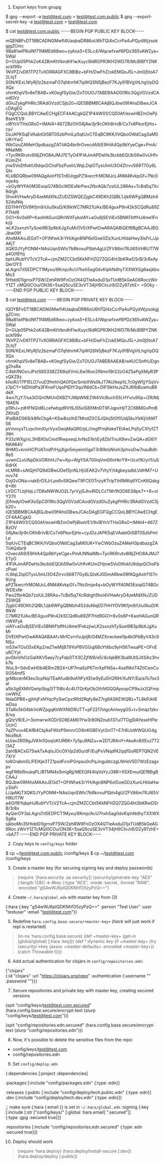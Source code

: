1. Export keys from gnupg

$ gpg --export -a test@test.com > test@test.com.public
$ gpg --export-secret-key -a test@test.com > test@test.com


$ cat test@test.com.public
-----BEGIN PGP PUBLIC KEY BLOCK-----

mQENBFvDT18BCADNGMwfI4UaqbaDR86oU6hTQI4xCcrPa4uPQydWjzsokgjgZCmc
9Ba81wlP8olNf71f4MEd68wo+zyAos5+E5Lc4/Wqcwfxwf6PDz365vAWZya+5WaI
D+GUp05Phk2oK42BmKtVbndhFlwXuycl9dRGPR3KH2WD7R/McBIBfYZNKsckf99v
1NVPZ/vD61TP2TvXORRAGFXC8BlBz+bFH/DwFhZ/okEMQoJ5L+Jm0j5toA72LhjT
S0N/KExLNfyRj1z2bzmaFO7qfdnrhK7ipWQSN5jBezF7KJy91BVgVtLhgVpDQXQx
vhmKhpV5v8eTBAB+vK0egfSyGie/ZoTOUOJTABEBAAG0I1Rlc3QgVGVzdCAodGVz
dGluZykgPHRlc3RAdGVzdC5jb20+iQE5BBMBCAAjBQJbw09fAhsDBwsJCAcDAgEG
FQgCCQoLBBYCAwECHgECF4AACgkQZ1P44W01/CQ50Af/exwHBZmOePjiBseVE1/9
vIBYcVTHsGRsO+IMAI4+467ZBzOVG6jAw3jr9cOKh8rIvB/Cx7x6PkorEjHo+cyJ
DzJAPKSqEVAabtGt5BT0SzbPmlLp5qtUvCTEqBC9KK/IVQboOWdCag3aM0UK+YwC
WbOzuZAMeH3pdbazgZATliAQ4br9rOvecdA9/E9HiA4Qp9bYyeCge+PmA/NNaIMb
+TycRKRrutv6I8jZHO8AJMJ7ETyO41FIAJmAPDeHs3kcbbEQUb59w0vUHfvKUmZH
jnw5VoDtfokfJ9dqxGChsFbzPuelrLWqLDqiOTysUImU3O4ZtrvvS68T7Gy6LQIs
KLkBDQRbw09fAQgAolrf1STn6UrgpPZ1kwcrfrMOMJcL4NM4KvkpGf+7Nc0mje4q
+bOyWYFA0M3EsiqiG74BGcWDExNrPwx2fbrAQb7zslUL28RAs+TcBd5q7XcRdrgh
5hvi4VHwAryD4zeMdXNJZUDZSWQEZjgbC49DKh2QlBL1Jjk6WFgQBMzh4S2duNlq
ED7HHYDV9Kfjm9/Uiu0kuD/K9lkWC7MR21UAx/BE4guxP9n42kSCQdRu89ZP7Hd9
GG1+6v0s6P+KaoHAGunQRrlWXFykolAY+aOu8jSEViEv5BNKFbffHJ4me1Fnkzji
wLK2sxnzhTySoel9B3p9bXJgXuMrDVEtXPwtOwARAQABiQEfBBgBCAAJBQJbw09f
AhsMAAoJEGdT+OFtNfwk3rYH/Agn8NP6xIGoeGDzXunLHIdaHwy3IsFrL/JpAKjT
XQK0JYyPONM+NAsUqnSWh/7bRknxuPSbh4gU/ZFV86m7RJI65VHRUT7Wa4O/f8Yq
bpHJRubYVTcV2TcA+cjmZMZCCbt5KkNFHZQ7ZQG4ht3bKRwDSrB/3r8xAyQerOY3
aLAgrsTit5EDPCT1Myxu/6Kmp/AcU7hxh5ag0dvKiphNdhyTXXWXSg6asjkboMo3
5Htdd01lgrnxP7SW/ZehRW9FnOzOX4QTIeAxduD1jxTUdB5kGeAG6RoczWirY1ZT
cMQl0COu/ON36+5saQ5cuSE3vVT34jH9CInJr8/DZy97zhE=
=0Oky
-----END PGP PUBLIC KEY BLOCK-----

$ cat test@test.com
-----BEGIN PGP PRIVATE KEY BLOCK-----

lQOYBFvDT18BCADNGMwfI4UaqbaDR86oU6hTQI4xCcrPa4uPQydWjzsokgjgZCmc
9Ba81wlP8olNf71f4MEd68wo+zyAos5+E5Lc4/Wqcwfxwf6PDz365vAWZya+5WaI
D+GUp05Phk2oK42BmKtVbndhFlwXuycl9dRGPR3KH2WD7R/McBIBfYZNKsckf99v
1NVPZ/vD61TP2TvXORRAGFXC8BlBz+bFH/DwFhZ/okEMQoJ5L+Jm0j5toA72LhjT
S0N/KExLNfyRj1z2bzmaFO7qfdnrhK7ipWQSN5jBezF7KJy91BVgVtLhgVpDQXQx
vhmKhpV5v8eTBAB+vK0egfSyGie/ZoTOUOJTABEBAAEAB/wKUC5nfHJDgng2hsRa
C4bh1NOxnJPxtS85338ZZ69qXVmL6w16on2INmn19rS3zG4Z5aPgXMyR3PxQXZ9z
kIloiR//17P1ELO7vuD3fmhhQAOfQsrSmbXWs0kJT7AU/kep1iL7c0gWfjjYSqVv
z7pCY+1dDhIdPa3FKneFUqoPtDlY3qu1NldCb+DlF5lkHxJsZXJ6fbBuwhuB8deX
4wx7LjY7/sa3iDQn0MUnDXBZYJWpWNEZW4VlcBuch55LHYv/u90p+iZR/Mj19AEN
p19hJ+zdHFNQld6Lcefwbgd9Vt9J55xiS8XMnDT9FJqpvHjlT2C6BMGvPmBZKhzD
IPalBADSK8/k8fkCbgA+KSw8ozIhS7MndZ0CSJQInj5t0f0Udj5kuYkKljVAMT58
pVmroyxTLvpchmXlyrVyxOwqMaQR0/pL//mgfFmjKekeTEI4wLPq5yCXfyfZT/NH
P33zWXg/xL3HBX0sCmd1RwpxeqLhrNsS1khEy8ZbITnuX9wvZwQA+dG6iYNA964V
9HM0+knnHCPUATndP/HyjXgn5myeim0gaT3r8llktsNiixh3phvoDw7nauBdhRe5
uvwnCLvUNpDkVORihHJ7w+Kp+WgYSA700iqVm0XnHkrY9+UcxfIK/yrl1/uS6dHX
nLMR8+sAtQjH7Q9dGBwUDef5jnNLHjUEAK2v7VtyY/t4gbeysdbLVdHM7+Unvv74
OzjGvONa+nakErDSJrLpx6v58QewT9FCE0TnzyKTrlpTihRMKq6YCnK6Qskg6+Wi
LVDCTLbjHqLc7DKeNWWJO2L7yrVyj5JhvRlDLCzTNh1N2D6ES8px7++8+olY27Il
jDfmdyIOwKXoSpC0I1Rlc3QgVGVzdCAodGVzdGluZykgPHRlc3RAdGVzdC5jb20+
iQE5BBMBCAAjBQJbw09fAhsDBwsJCAcDAgEGFQgCCQoLBBYCAwECHgECF4AACgkQ
Z1P44W01/CQ50Af/exwHBZmOePjiBseVE1/9vIBYcVTHsGRsO+IMAI4+467ZBzOV
G6jAw3jr9cOKh8rIvB/Cx7x6PkorEjHo+cyJDzJAPKSqEVAabtGt5BT0SzbPmlLp
5qtUvCTEqBC9KK/IVQboOWdCag3aM0UK+YwCWbOzuZAMeH3pdbazgZATliAQ4br9
rOvecdA9/E9HiA4Qp9bYyeCge+PmA/NNaIMb+TycRKRrutv6I8jZHO8AJMJ7ETyO
41FIAJmAPDeHs3kcbbEQUb59w0vUHfvKUmZHjnw5VoDtfokfJ9dqxGChsFbzPuel
rLWqLDqiOTysUImU3O4ZtrvvS68T7Gy6LQIsKJ0DmARbw09fAQgAolrf1STn6Urg
pPZ1kwcrfrMOMJcL4NM4KvkpGf+7Nc0mje4q+bOyWYFA0M3EsiqiG74BGcWDExNr
Pwx2fbrAQb7zslUL28RAs+TcBd5q7XcRdrgh5hvi4VHwAryD4zeMdXNJZUDZSWQE
ZjgbC49DKh2QlBL1Jjk6WFgQBMzh4S2duNlqED7HHYDV9Kfjm9/Uiu0kuD/K9lkW
C7MR21UAx/BE4guxP9n42kSCQdRu89ZP7Hd9GG1+6v0s6P+KaoHAGunQRrlWXFyk
olAY+aOu8jSEViEv5BNKFbffHJ4me1FnkzjiwLK2sxnzhTySoel9B3p9bXJgXuMr
DVEtXPwtOwARAQABAAf+MrfCvrn1vJpIjR/04MZXnw/eee1lp4k0PbByV43c9NSu
m53wTOsG5xEKp2/wZ1wMIjB79YoPBVGGqj6BcYt6bc9yH56TwsaPE+OFnEu8CYyt
pvGknVbOzGalXKV5aey7cyFdp0TX3CZjfW8/e5/4clqkBK3baWJtSJXSAz3hvk7b
WuL9+0dvEwH0b4ERm2B24+UP7maSzP6TmXpFNSa+4xafMxlT4ZtICenCuSO54mfS
grMbcenM3eo3cpNqiTEaAfudb9oA1tFyXElw9yEu5H2RlH/XuNY/Ea/a7o7ox3aI
a5b3g6XMVQwtpSbg2ITTt8lc4c4UTQrKpOb2thfdGQQAyoopCP9aJx2QFmpcwWhZ
NdaGPB6+gjhhjFxNYqcPySwCpxtRfd2Rqfy8eZ7rg8ASKEWQBz+TL8kPJkl8wDsa
3TaRx5k04bkVoWZpgqKtiWXNtDRUTT+pF2217olgcAnlwygGS+t+Smqz1zkv8/vq
gQtzVB/EJ+3omwrwXODrSO8EAM01Yw3r80NZnub137ul7TOgSIAYeseHPleUcIrC
7qZPvuv4EAfB4CbjAsFWlzP5tmnrCD6nKGBEVyt2mT7+E7r6LloWWQUG4gNsxRkA
kU/av2R09gJVA1n1QoqlzKUR6K+7y5pJ8NZu+w2DTJRAnY+AkoAn8XEvJ7T2l3AZ
2ah1BACxG7SwkTxAqIsJOcOXVp2d0u/dF/EujPxVNqdf42qqfGoREP7QN2VE7XrV
to6OrabmSLlFElXje3TZ1psdFcniPGnpsu0cPqJngubtczgLNHeV5D7WzEzagxpv
wgFR6bRnukqPL/BTMN4s5mlgRjj/MEEQf44tqVsYzJ38R+XSXEmuiQEfBBgBCAAJ
BQJbw09fAhsMAAoJEGdT+OFtNfwk3rYH/Agn8NP6xIGoeGDzXunLHIdaHwy3IsFr
L/JpAKjTXQK0JYyPONM+NAsUqnSWh/7bRknxuPSbh4gU/ZFV86m7RJI65VHRUT7W
a4O/f8YqbpHJRubYVTcV2TcA+cjmZMZCCbt5KkNFHZQ7ZQG4ht3bKRwDSrB/3r8x
AyQerOY3aLAgrsTit5EDPCT1Myxu/6Kmp/AcU7hxh5ag0dvKiphNdhyTXXWXSg6a
sjkboMo35Htdd01lgrnxP7SW/ZehRW9FnOzOX4QTIeAxduD1jxTUdB5kGeAG6Roc
zWirY1ZTcMQl0COu/ON36+5saQ5cuSE3vVT34jH9CInJr8/DZy97zhE=
=bA77
-----END PGP PRIVATE KEY BLOCK-----


2. Copy keys to `config/keys` folder

$ cp ~/test@test.com.public <monorepo>/config/keys
$ cp ~/test@test.com <monorepo>/config/keys

3. Create a master key (for securing signing key and deploy passwords)

> (require '[hara.security :as security])
    (security/generate-key "AES" {:length 128})
    => #key {:type "AES", :mode :secret, :format "RAW", :encoded "gS4wWJ6plQDKNhfO5zyPzQ=="}

4. Create `~/.hara/global.edn` with master key from (3)

{:hara {:key "gS4wWJ6plQDKNhfO5zyPzQ=="
        :person  "Test User"
        :user    "testuser"
        :email   "test@test.com"}}
    
5. Redefine `hara.config.base.secure/+master-key+` (*hack* will just work if repl is restarted)

> (in-ns 'hara.config.base.secure)
> (def +master-key+ (get-in (global/global) [:hara :key])) 
> (def ^:dynamic *key*
    (if +master-key+
      (try
       (security/->key (assoc +master-defaults+ :encoded +master-key+))
       (catch Throwable t))))

6. Add actual authentication for clojars in `config/repositories.edn`:

{"clojars"  
 {:id       "clojars"
  :url      "https://clojars.org/repo"
  :authentication {:username "<USER>"
                   :password "<PASS>"}}}

7. Secure repositories and private key with master key, creating secured versions

(spit "config/keys/test@test.com.secured"
      (hara.config.base.secure/encrypt-text (slurp "config/keys/test@test.com")))
  
(spit "config/repositories.edn.secured"
      (hara.config.base.secure/encrypt-text (slurp "config/repositories.edn")))
      
8. Now, it's possible to delete the sensitive files from the repo:
  - config/keys/test@test.com
  - config/repositories.edn
  
9. Set `config/deploy.edn`

{:dependencies    [:project :dependencies]
 
 :packages        [:include "config/packages.edn" {:type :edn}]
 
 :releases        {:public  [:include "config/deploy/tech.public.edn" {:type :edn}]
                   :dev     [:include "config/deploy/tech.dev.edn" {:type :edn}]}
 
 ;; make sure {:hara {:email <EMAIL>}} is set in `~/.hara/global.edn`
 :signing         {:key [:include [:str ["config/keys/" [:global :hara.email] ".secured"]]  
                                  {:type :gpg :secured true}]}

 :repositories    [:include "config/repositories.edn.secured" {:type :edn :secured true}]}
 
 
10. Deploy should work

> (require 'hara.deploy)
> (hara.deploy/install-secure [:dev])
> (hara.deploy/deploy [:public])